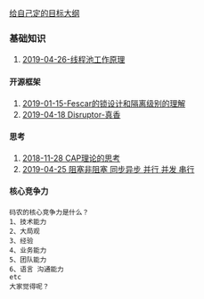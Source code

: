 

[给自己定的目标大纲](https://github.com/xuyang0902/ido/blob/master/target.md)
 
### 基础知识
1. [2019-04-26-线程池工作原理](https://github.com/xuyang0902/ido/tree/master/src/main/java/com/ido/jdk/threads)
     
     
#### 开源框架
1. [2019-01-15-Fescar的锁设计和隔离级别的理解](https://www.jianshu.com/p/4cb127b737cf)
2. [2019-04-18 Disruptor-真香](https://www.jianshu.com/p/1aa1c29d2968)



#### 思考

1. [2018-11-28 CAP理论的思考](https://github.com/xuyang0902/ido/tree/master/src/main/java/com/ido/think/cap)
2. [2019-04-25 阻塞非阻塞 同步异步 并行 并发 串行](https://github.com/xuyang0902/ido/tree/master/src/main/java/com/ido/think/BlockingSynThinking)

#### 核心竞争力
    
    码农的核心竞争力是什么？
    1、技术能力 
    2、大局观 
    3、经验
    4、业务能力
    5、团队能力
    6、语言 沟通能力
    etc
    大家觉得呢？
     



